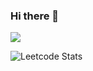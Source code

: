 ### Hi there 👋

<p>
  <a href="https://skillicons.dev">
    <img src="https://skillicons.dev/icons?i=py,docker,kubernetes" />
  </a>
</p>

![Leetcode Stats](https://leetcard.jacoblin.cool/dapetri?ext=contest)

<!--
**dapetri/dapetri** is a ✨ _special_ ✨ repository because its `README.md` (this file) appears on your GitHub profile.

Here are some ideas to get you started:

- 🔭 I’m currently working on ...
- 🌱 I’m currently learning ...
- 👯 I’m looking to collaborate on ...
- 🤔 I’m looking for help with ...
- 💬 Ask me about ...
- 📫 How to reach me: ...
- 😄 Pronouns: ...
- ⚡ Fun fact: ...
-->
